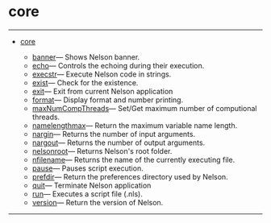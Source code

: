 <!DOCTYPE html PUBLIC "-//W3C//DTD XHTML 1.0 Strict//EN"
"http://www.w3.org/TR/xhtml1/DTD/xhtml1-strict.dtd">
<head>
<html xmlns = "http://www.w3.org/1999/xhtml">
<meta name="generator" content=
"HTML Generated by Nelson"/>
<title>core</title>
</head>

<body>
<body>
<h1 class = "refname">core</h1>
<hr/>

<div>
<ul>
<li><a href = "chapter_core.md" class = "chapter">core</a></li>
<ul class = "list-chapter">
<li><a href = banner.md class = "refentry">banner</a>&mdash; <span class = "refentry-description">Shows Nelson banner.</span></li>
<li><a href = echo.md class = "refentry">echo</a>&mdash; <span class = "refentry-description">Controls the echoing during their execution.</span></li>
<li><a href = execstr.md class = "refentry">execstr</a>&mdash; <span class = "refentry-description">Execute Nelson code in strings.</span></li>
<li><a href = exist.md class = "refentry">exist</a>&mdash; <span class = "refentry-description">Check for the existence.</span></li>
<li><a href = exit.md class = "refentry">exit</a>&mdash; <span class = "refentry-description">Exit from current Nelson application</span></li>
<li><a href = format.md class = "refentry">format</a>&mdash; <span class = "refentry-description">Display format and number printing.</span></li>
<li><a href = maxNumCompThreads.md class = "refentry">maxNumCompThreads</a>&mdash; <span class = "refentry-description">Set/Get maximum number of computional threads.</span></li>
<li><a href = namelengthmax.md class = "refentry">namelengthmax</a>&mdash; <span class = "refentry-description">Return the maximum variable name length.</span></li>
<li><a href = nargin.md class = "refentry">nargin</a>&mdash; <span class = "refentry-description">Returns the number of input arguments.</span></li>
<li><a href = nargout.md class = "refentry">nargout</a>&mdash; <span class = "refentry-description">Returns the number of output arguments.</span></li>
<li><a href = nelsonroot.md class = "refentry">nelsonroot</a>&mdash; <span class = "refentry-description">Returns Nelson's root folder.</span></li>
<li><a href = nfilename.md class = "refentry">nfilename</a>&mdash; <span class = "refentry-description">Returns the name of the currently executing file.</span></li>
<li><a href = pause.md class = "refentry">pause</a>&mdash; <span class = "refentry-description">Pauses script execution.</span></li>
<li><a href = prefdir.md class = "refentry">prefdir</a>&mdash; <span class = "refentry-description">Return the preferences directory used by Nelson.</span></li>
<li><a href = quit.md class = "refentry">quit</a>&mdash; <span class = "refentry-description">Terminate Nelson application</span></li>
<li><a href = run.md class = "refentry">run</a>&mdash; <span class = "refentry-description">Executes a script file (.nls).</span></li>
<li><a href = version.md class = "refentry">version</a>&mdash; <span class = "refentry-description">Return the version of Nelson.</span></li>
</ul>
</ul>
</div>
<hr/>

</body>
</html>

